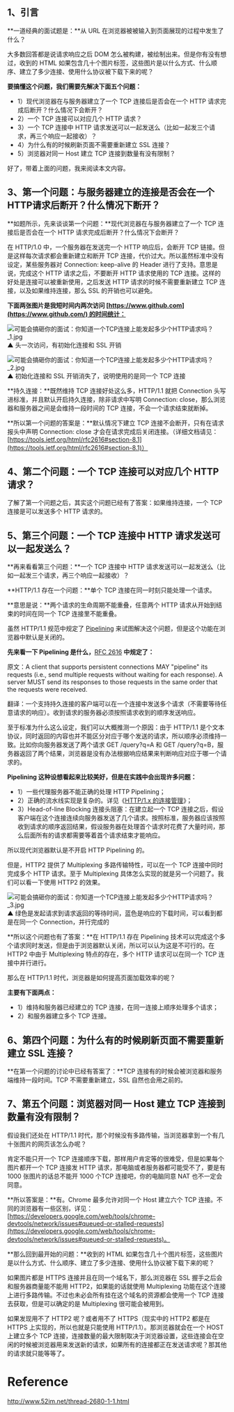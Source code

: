   

## 1、引言

  
**一道经典的面试题是：**从 URL 在浏览器被被输入到页面展现的过程中发生了什么？  
  
大多数回答都是说请求响应之后 DOM 怎么被构建，被绘制出来。但是你有没有想过，收到的 HTML 如果包含几十个图片标签，这些图片是以什么方式、什么顺序、建立了多少连接、使用什么协议被下载下来的呢？  
  
**要搞懂这个问题，我们需要先解决下面五个问题：**  
  

-   1）现代浏览器在与服务器建立了一个 TCP 连接后是否会在一个 HTTP 请求完成后断开？什么情况下会断开？
-   2）一个 TCP 连接可以对应几个 HTTP 请求？
-   3）一个 TCP 连接中 HTTP 请求发送可以一起发送么（比如一起发三个请求，再三个响应一起接收）？
-   4）为什么有的时候刷新页面不需要重新建立 SSL 连接？
-   5）浏览器对同一 Host 建立 TCP 连接到数量有没有限制？  
    

  
好了，带着上面的问题，我来阅读本文内容。  

## 3、第一个问题：与服务器建立的连接是否会在一个HTTP请求后断开？什么情况下断开？

  
**如题所示，先来谈谈第一个问题：**现代浏览器在与服务器建立了一个 TCP 连接后是否会在一个 HTTP 请求完成后断开？什么情况下会断开？  
  
在 HTTP/1.0 中，一个服务器在发送完一个 HTTP 响应后，会断开 TCP 链接。但是这样每次请求都会重新建立和断开 TCP 连接，代价过大。所以虽然标准中没有设定，某些服务器对 Connection: keep-alive 的 Header 进行了支持。意思是说，完成这个 HTTP 请求之后，不要断开 HTTP 请求使用的 TCP 连接。这样的好处是连接可以被重新使用，之后发送 HTTP 请求的时候不需要重新建立 TCP 连接，以及如果维持连接，那么 SSL 的开销也可以避免。  
  
**下面两张图片是我短时间内两次访问 [https://www.github.com](https://www.github.com/) 的时间统计：**  
  
![可能会搞砸你的面试：你知道一个TCP连接上能发起多少个HTTP请求吗？_1.jpg](http://www.52im.net/data/attachment/forum/201908/01/161541m6mxrrjgj8ocvvex.jpg "可能会搞砸你的面试：你知道一个TCP连接上能发起多少个HTTP请求吗？_1.jpg")  
▲ 头一次访问，有初始化连接和 SSL 开销  
  
![可能会搞砸你的面试：你知道一个TCP连接上能发起多少个HTTP请求吗？_2.jpg](http://www.52im.net/data/attachment/forum/201908/01/161541r4i1qft4q5f5q55f.jpg "可能会搞砸你的面试：你知道一个TCP连接上能发起多少个HTTP请求吗？_2.jpg")  
▲ 初始化连接和 SSL 开销消失了，说明使用的是同一个 TCP 连接  
  
**持久连接：**既然维持 TCP 连接好处这么多，HTTP/1.1 就把 Connection 头写进标准，并且默认开启持久连接，除非请求中写明 Connection: close，那么浏览器和服务器之间是会维持一段时间的 TCP 连接，不会一个请求结束就断掉。  
  
**所以第一个问题的答案是：**默认情况下建立 TCP 连接不会断开，只有在请求报头中声明 Connection: close 才会在请求完成后关闭连接。（详细文档请见：[https://tools.ietf.org/html/rfc2616#section-8.1](https://tools.ietf.org/html/rfc2616#section-8.1)）  

## 4、第二个问题：一个 TCP 连接可以对应几个 HTTP 请求？

  
了解了第一个问题之后，其实这个问题已经有了答案：如果维持连接，一个 TCP 连接是可以发送多个 HTTP 请求的。  

## 5、第三个问题：一个 TCP 连接中 HTTP 请求发送可以一起发送么？

  
**再来看看第三个问题：**一个 TCP 连接中 HTTP 请求发送可以一起发送么（比如一起发三个请求，再三个响应一起接收）？  
  
**HTTP/1.1 存在一个问题：**单个 TCP 连接在同一时刻只能处理一个请求。  
  
**意思是说：**两个请求的生命周期不能重叠，任意两个 HTTP 请求从开始到结束的时间在同一个 TCP 连接里不能重叠。  
  
虽然 HTTP/1.1 规范中规定了 [Pipelining](https://tools.ietf.org/html/rfc2616#section-8.1.2.2) 来试图解决这个问题，但是这个功能在浏览器中默认是关闭的。  
  
**先来看一下 Pipelining 是什么，**[RFC 2616](https://tools.ietf.org/html/rfc2616) **中规定了：**  

原文：A client that supports persistent connections MAY "pipeline" its requests (i.e., send multiple requests without waiting for each response). A server MUST send its responses to those requests in the same order that the requests were received.  
  
翻译：一个支持持久连接的客户端可以在一个连接中发送多个请求（不需要等待任意请求的响应）。收到请求的服务器必须按照请求收到的顺序发送响应。

  
至于标准为什么这么设定，我们可以大概推测一个原因：由于 HTTP/1.1 是个文本协议，同时返回的内容也并不能区分对应于哪个发送的请求，所以顺序必须维持一致。比如你向服务器发送了两个请求 GET /query?q=A 和 GET /query?q=B，服务器返回了两个结果，浏览器是没有办法根据响应结果来判断响应对应于哪一个请求的。  
  
**Pipelining 这种设想看起来比较美好，但是在实践中会出现许多问题：**  
  

-   1）一些代理服务器不能正确的处理 HTTP Pipelining；
-   2）正确的流水线实现是复杂的。详见《[HTTP/1.x 的连接管理](https://developer.mozilla.org/zh-CN/docs/Web/HTTP/Connection_management_in_HTTP_1.x#HTTP_%E6%B5%81%E6%B0%B4%E7%BA%BF)》；
-   3）Head-of-line Blocking 连接头阻塞：在建立起一个 TCP 连接之后，假设客户端在这个连接连续向服务器发送了几个请求。按照标准，服务器应该按照收到请求的顺序返回结果，假设服务器在处理首个请求时花费了大量时间，那么后面所有的请求都需要等着首个请求结束才能响应。  
    

  
所以现代浏览器默认是不开启 HTTP Pipelining 的。  
  
但是，HTTP2 提供了 Multiplexing 多路传输特性，可以在一个 TCP 连接中同时完成多个 HTTP 请求。至于 Multiplexing 具体怎么实现的就是另一个问题了。我们可以看一下使用 HTTP2 的效果。  
  
![可能会搞砸你的面试：你知道一个TCP连接上能发起多少个HTTP请求吗？_3.jpg](http://www.52im.net/data/attachment/forum/201908/01/162521u12556qzlg5y3w1i.jpg "可能会搞砸你的面试：你知道一个TCP连接上能发起多少个HTTP请求吗？_3.jpg")  
▲ 绿色是发起请求到请求返回的等待时间，蓝色是响应的下载时间，可以看到都是在同一个 Connection，并行完成的  
  
**所以这个问题也有了答案：**在 HTTP/1.1 存在 Pipelining 技术可以完成这个多个请求同时发送，但是由于浏览器默认关闭，所以可以认为这是不可行的。在 HTTP2 中由于 Multiplexing 特点的存在，多个 HTTP 请求可以在同一个 TCP 连接中并行进行。  
  
那么在 HTTP/1.1 时代，浏览器是如何提高页面加载效率的呢？  
  
**主要有下面两点：**  
  

-   1）维持和服务器已经建立的 TCP 连接，在同一连接上顺序处理多个请求；
-   2）和服务器建立多个 TCP 连接。  
    

  

## 6、第四个问题：为什么有的时候刷新页面不需要重新建立 SSL 连接？

  
**在第一个问题的讨论中已经有答案了：**TCP 连接有的时候会被浏览器和服务端维持一段时间。TCP 不需要重新建立，SSL 自然也会用之前的。  

## 7、第五个问题：浏览器对同一 Host 建立 TCP 连接到数量有没有限制？

  
假设我们还处在 HTTP/1.1 时代，那个时候没有多路传输，当浏览器拿到一个有几十张图片的网页该怎么办呢？  
  
肯定不能只开一个 TCP 连接顺序下载，那样用户肯定等的很难受，但是如果每个图片都开一个 TCP 连接发 HTTP 请求，那电脑或者服务器都可能受不了，要是有 1000 张图片的话总不能开 1000 个TCP 连接吧，你的电脑同意 NAT 也不一定会同意。  
  
**所以答案是：**有。Chrome 最多允许对同一个 Host 建立六个 TCP 连接。不同的浏览器有一些区别，详见：[https://developers.google.com/web/tools/chrome-devtools/network/issues#queued-or-stalled-requests](https://developers.google.com/web/tools/chrome-devtools/network/issues#queued-or-stalled-requests)。  
  
**那么回到最开始的问题：**收到的 HTML 如果包含几十个图片标签，这些图片是以什么方式、什么顺序、建立了多少连接、使用什么协议被下载下来的呢？  
  
如果图片都是 HTTPS 连接并且在同一个域名下，那么浏览器在 SSL 握手之后会和服务器商量能不能用 HTTP2，如果能的话就使用 Multiplexing 功能在这个连接上进行多路传输。不过也未必会所有挂在这个域名的资源都会使用一个 TCP 连接去获取，但是可以确定的是 Multiplexing 很可能会被用到。  
  
如果发现用不了 HTTP2 呢？或者用不了 HTTPS（现实中的 HTTP2 都是在 HTTPS 上实现的，所以也就是只能使用 HTTP/1.1）。那浏览器就会在一个 HOST 上建立多个 TCP 连接，连接数量的最大限制取决于浏览器设置，这些连接会在空闲的时候被浏览器用来发送新的请求，如果所有的连接都正在发送请求呢？那其他的请求就只能等等了。  

# Reference
http://www.52im.net/thread-2680-1-1.html